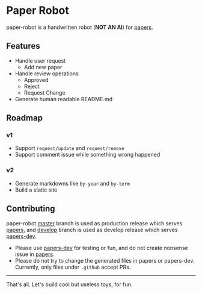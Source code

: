 # Paper Robot

paper-robot is a handwritten robot (**NOT AN AI**) for [papers](https://github.com/tediouscoder/papers).

## Features

- Handle user request
  - Add new paper
- Handle review operations
  - Approved
  - Reject
  - Request Change
- Generate human readable README.md

## Roadmap

### v1

- Support `request/update` and `request/remove`
- Support comment issue while something wrong happened

### v2

- Generate markdowns like `by-year` and `by-term`
- Build a static site

## Contributing

paper-robot [master](https://github.com/tediouscoder/paper-robot/tree/master) branch is used as production release which serves [papers](https://github.com/tediouscoder/papers), and [develop](https://github.com/tediouscoder/paper-robot/tree/develop) branch is used as develop release which serves [papers-dev](https://github.com/tediouscoder/papers-dev).

- Please use [papers-dev](https://github.com/tediouscoder/papers-dev) for testing or fun, and do not create nonsense issue in [papers](https://github.com/tediouscoder/papers).
- Please do not try to change the generated files in papers or papers-dev. Currently, only files under `.github` accept PRs.

---

That's all. Let's build cool but useless toys, for fun.